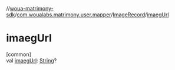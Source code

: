 //[woua-matrimony-sdk](../../../index.md)/[com.woualabs.matrimony.user.mapper](../index.md)/[ImageRecord](index.md)/[imaegUrl](imaeg-url.md)

# imaegUrl

[common]\
val [imaegUrl](imaeg-url.md): [String](https://kotlinlang.org/api/latest/jvm/stdlib/kotlin/-string/index.html)?
